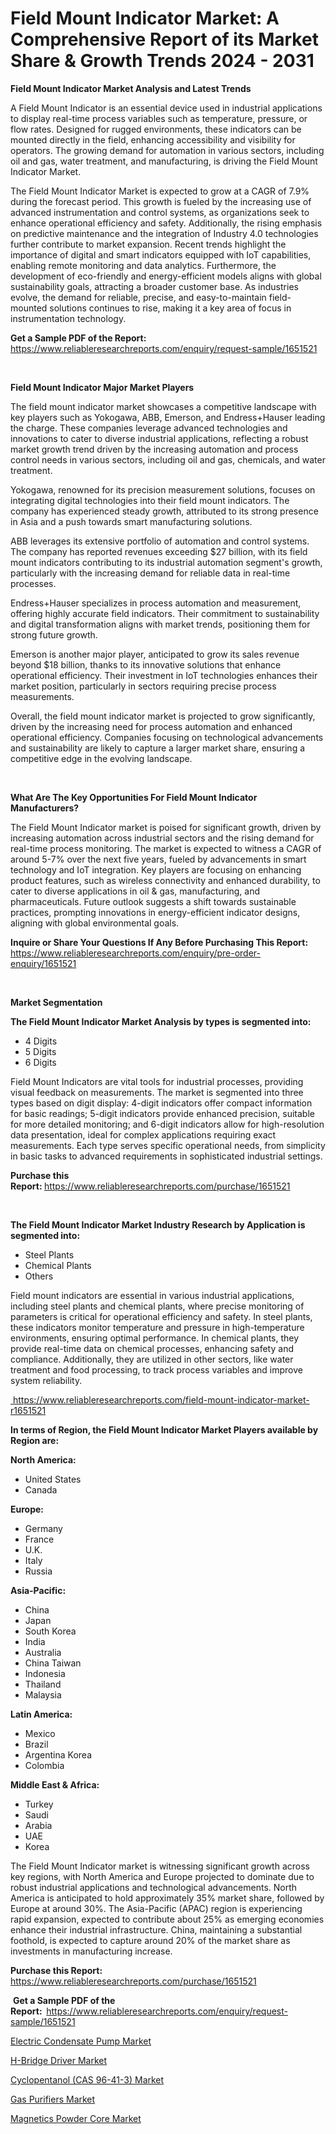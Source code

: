 <p><h1>Field Mount Indicator Market: A Comprehensive Report of its Market Share & Growth Trends 2024 - 2031</h1></p><p><strong>Field Mount Indicator Market Analysis and Latest Trends</strong></p>
<p><p>A Field Mount Indicator is an essential device used in industrial applications to display real-time process variables such as temperature, pressure, or flow rates. Designed for rugged environments, these indicators can be mounted directly in the field, enhancing accessibility and visibility for operators. The growing demand for automation in various sectors, including oil and gas, water treatment, and manufacturing, is driving the Field Mount Indicator Market.</p><p>The Field Mount Indicator Market is expected to grow at a CAGR of 7.9% during the forecast period. This growth is fueled by the increasing use of advanced instrumentation and control systems, as organizations seek to enhance operational efficiency and safety. Additionally, the rising emphasis on predictive maintenance and the integration of Industry 4.0 technologies further contribute to market expansion. Recent trends highlight the importance of digital and smart indicators equipped with IoT capabilities, enabling remote monitoring and data analytics. Furthermore, the development of eco-friendly and energy-efficient models aligns with global sustainability goals, attracting a broader customer base. As industries evolve, the demand for reliable, precise, and easy-to-maintain field-mounted solutions continues to rise, making it a key area of focus in instrumentation technology.</p></p>
<p><strong>Get a Sample PDF of the Report:&nbsp;</strong> <a href="https://www.reliableresearchreports.com/enquiry/request-sample/1651521?utm_campaign=40&utm_medium=2&utm_source=Github&utm_content=ia&utm_term=03102024&utm_id=field-mount-indicator">https://www.reliableresearchreports.com/enquiry/request-sample/1651521</a></p>
<p>&nbsp;</p>
<p><strong>Field Mount Indicator Major Market Players</strong></p>
<p><p>The field mount indicator market showcases a competitive landscape with key players such as Yokogawa, ABB, Emerson, and Endress+Hauser leading the charge. These companies leverage advanced technologies and innovations to cater to diverse industrial applications, reflecting a robust market growth trend driven by the increasing automation and process control needs in various sectors, including oil and gas, chemicals, and water treatment.</p><p>Yokogawa, renowned for its precision measurement solutions, focuses on integrating digital technologies into their field mount indicators. The company has experienced steady growth, attributed to its strong presence in Asia and a push towards smart manufacturing solutions.</p><p>ABB leverages its extensive portfolio of automation and control systems. The company has reported revenues exceeding $27 billion, with its field mount indicators contributing to its industrial automation segment's growth, particularly with the increasing demand for reliable data in real-time processes.</p><p>Endress+Hauser specializes in process automation and measurement, offering highly accurate field indicators. Their commitment to sustainability and digital transformation aligns with market trends, positioning them for strong future growth.</p><p>Emerson is another major player, anticipated to grow its sales revenue beyond $18 billion, thanks to its innovative solutions that enhance operational efficiency. Their investment in IoT technologies enhances their market position, particularly in sectors requiring precise process measurements.</p><p>Overall, the field mount indicator market is projected to grow significantly, driven by the increasing need for process automation and enhanced operational efficiency. Companies focusing on technological advancements and sustainability are likely to capture a larger market share, ensuring a competitive edge in the evolving landscape.</p></p>
<p>&nbsp;</p>
<p><strong>What Are The Key Opportunities For Field Mount Indicator Manufacturers?</strong></p>
<p><p>The Field Mount Indicator market is poised for significant growth, driven by increasing automation across industrial sectors and the rising demand for real-time process monitoring. The market is expected to witness a CAGR of around 5-7% over the next five years, fueled by advancements in smart technology and IoT integration. Key players are focusing on enhancing product features, such as wireless connectivity and enhanced durability, to cater to diverse applications in oil & gas, manufacturing, and pharmaceuticals. Future outlook suggests a shift towards sustainable practices, prompting innovations in energy-efficient indicator designs, aligning with global environmental goals.</p></p>
<p><strong>Inquire or Share Your Questions If Any Before Purchasing This Report:</strong> <a href="https://www.reliableresearchreports.com/enquiry/pre-order-enquiry/1651521?utm_campaign=40&utm_medium=2&utm_source=Github&utm_content=ia&utm_term=03102024&utm_id=field-mount-indicator">https://www.reliableresearchreports.com/enquiry/pre-order-enquiry/1651521</a></p>
<p>&nbsp;</p>
<p><strong>Market Segmentation</strong></p>
<p><strong>The Field Mount Indicator Market Analysis by types is segmented into:</strong></p>
<p><ul><li>4 Digits</li><li>5 Digits</li><li>6 Digits</li></ul></p>
<p><p>Field Mount Indicators are vital tools for industrial processes, providing visual feedback on measurements. The market is segmented into three types based on digit display: 4-digit indicators offer compact information for basic readings; 5-digit indicators provide enhanced precision, suitable for more detailed monitoring; and 6-digit indicators allow for high-resolution data presentation, ideal for complex applications requiring exact measurements. Each type serves specific operational needs, from simplicity in basic tasks to advanced requirements in sophisticated industrial settings.</p></p>
<p><strong>Purchase this Report:&nbsp;</strong><a href="https://www.reliableresearchreports.com/purchase/1651521?utm_campaign=40&utm_medium=2&utm_source=Github&utm_content=ia&utm_term=03102024&utm_id=field-mount-indicator">https://www.reliableresearchreports.com/purchase/1651521</a></p>
<p>&nbsp;</p>
<p><strong>The Field Mount Indicator Market Industry Research by Application is segmented into:</strong></p>
<p><ul><li>Steel Plants</li><li>Chemical Plants</li><li>Others</li></ul></p>
<p><p>Field mount indicators are essential in various industrial applications, including steel plants and chemical plants, where precise monitoring of parameters is critical for operational efficiency and safety. In steel plants, these indicators monitor temperature and pressure in high-temperature environments, ensuring optimal performance. In chemical plants, they provide real-time data on chemical processes, enhancing safety and compliance. Additionally, they are utilized in other sectors, like water treatment and food processing, to track process variables and improve system reliability.</p></p>
<p><a href="https://www.reliableresearchreports.com/field-mount-indicator-market-r1651521?utm_campaign=40&utm_medium=2&utm_source=Github&utm_content=ia&utm_term=03102024&utm_id=field-mount-indicator">&nbsp;https://www.reliableresearchreports.com/field-mount-indicator-market-r1651521</a></p>
<p><strong>In terms of Region, the Field Mount Indicator Market Players available by Region are:</strong></p>
<p>
    <p> <strong> North America: </strong>
        <ul>
            <li>United States</li>
            <li>Canada</li>
        </ul>
        </p> 
    <p> <strong> Europe: </strong>
        <ul>
            <li>Germany</li>
            <li>France</li>
            <li>U.K.</li>
            <li>Italy</li>
            <li>Russia</li>
        </ul>
        </p> 
    <p> <strong> Asia-Pacific: </strong>
        <ul>
            <li>China</li>
            <li>Japan</li>
            <li>South Korea</li>
            <li>India</li>
            <li>Australia</li>
            <li>China Taiwan</li>
            <li>Indonesia</li>
            <li>Thailand</li>
            <li>Malaysia</li>
        </ul>
        </p> 
    <p> <strong> Latin America: </strong>
        <ul>
            <li>Mexico</li>
            <li>Brazil</li>
            <li>Argentina Korea</li>
            <li>Colombia</li>
        </ul>
        </p> 
    <p> <strong> Middle East & Africa: </strong>
        <ul>
            <li>Turkey</li>
            <li>Saudi</li>
            <li>Arabia</li>
            <li>UAE</li>
            <li>Korea</li>
        </ul>
    </p>
    </p>
<p><p>The Field Mount Indicator market is witnessing significant growth across key regions, with North America and Europe projected to dominate due to robust industrial applications and technological advancements. North America is anticipated to hold approximately 35% market share, followed by Europe at around 30%. The Asia-Pacific (APAC) region is experiencing rapid expansion, expected to contribute about 25% as emerging economies enhance their industrial infrastructure. China, maintaining a substantial foothold, is expected to capture around 20% of the market share as investments in manufacturing increase.</p></p>
<p><strong>Purchase this Report: </strong><a href="https://www.reliableresearchreports.com/purchase/1651521?utm_campaign=40&utm_medium=2&utm_source=Github&utm_content=ia&utm_term=03102024&utm_id=field-mount-indicator">https://www.reliableresearchreports.com/purchase/1651521</a></p>
<p>&nbsp;<strong>Get a Sample PDF of the Report:&nbsp;&nbsp;</strong><a href="https://www.reliableresearchreports.com/enquiry/request-sample/1651521?utm_campaign=40&utm_medium=2&utm_source=Github&utm_content=ia&utm_term=03102024&utm_id=field-mount-indicator">https://www.reliableresearchreports.com/enquiry/request-sample/1651521</a></p>
<p><strong></strong></p>
<p><p><a href="https://www.linkedin.com/pulse/what-emerging-market-trends-electric-condensate-pump-detailed-07dlf?trackingId=jDc8AFrQSRijV%2FSNtqmdew%3D%3D&utm_campaign=40&utm_medium=2&utm_source=Github&utm_content=ia&utm_term=03102024&utm_id=field-mount-indicator">Electric Condensate Pump Market</a></p><p><a href="https://github.com/RoseBoyd475/Market-Research-Report-List-1/blob/main/h-bridge-driver-market.md?utm_campaign=40&utm_medium=2&utm_source=Github&utm_content=ia&utm_term=03102024&utm_id=field-mount-indicator">H-Bridge Driver Market</a></p><p><a href="https://issuu.com/reportprime-2/docs/cyclopentanol-cas-96-41-3-market-si_e1171c437aedbd?utm_campaign=40&utm_medium=2&utm_source=Github&utm_content=ia&utm_term=03102024&utm_id=field-mount-indicator">Cyclopentanol (CAS 96-41-3) Market</a></p><p><a href="https://issuu.com/reportprime-2/docs/gas-purifiers-market-size-2030.pptx_1ea297e6c67816?utm_campaign=40&utm_medium=2&utm_source=Github&utm_content=ia&utm_term=03102024&utm_id=field-mount-indicator">Gas Purifiers Market</a></p><p><a href="https://www.linkedin.com/pulse/global-perspectives-magnetics-powder-core-market-trends-challenges-2gvle?trackingId=DlMnRM3OS0mwu9dkZYOJOw%3D%3D&utm_campaign=40&utm_medium=2&utm_source=Github&utm_content=ia&utm_term=03102024&utm_id=field-mount-indicator">Magnetics Powder Core Market</a></p></p>